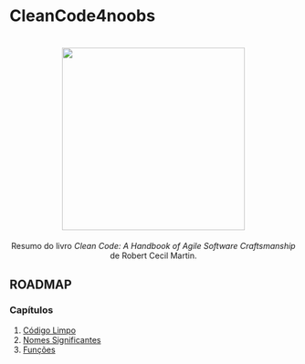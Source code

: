 # CleanCode4noobs

<h1 align="center">
  <img src="https://images-na.ssl-images-amazon.com/images/I/41jEbK-jG+L.jpg" width="320">
</h1>

<p align="center">Resumo do livro <i>Clean Code: A Handbook of Agile Software Craftsmanship</i> de Robert Cecil Martin.</p>

## ROADMAP

### Capítulos

1. [Código Limpo](https://github.com/allan-pires/cleancode4noobs/blob/master/01%20C%C3%B3digo%20Limpo/C%C3%B3digo%20Limpo.md)
2. [Nomes Significantes](https://github.com/allan-pires/cleancode4noobs/blob/master/mylink.md)
3. [Funções](https://github.com/allan-pires/cleancode4noobs/blob/master/mylink.md)
